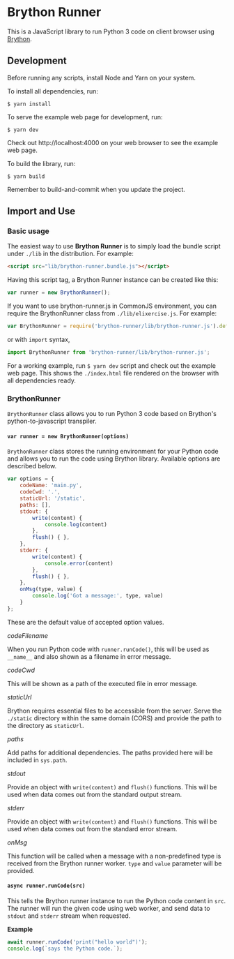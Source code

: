 # Brython Runner

This is a JavaScript library to run Python 3 code on client browser using [Brython](https://brython.info/). 

## Development

Before running any scripts, install Node and Yarn on your system.

To install all dependencies, run: 

```
$ yarn install
```

To serve the example web page for development, run:

```
$ yarn dev
```

Check out http://localhost:4000 on your web browser to see the example web page.

To build the library, run:

```
$ yarn build
```

Remember to build-and-commit when you update the project. 

## Import and Use

### Basic usage

The easiest way to use **Brython Runner** is to simply load the bundle script under `./lib` in the distribution. For example:

```html
<script src="lib/brython-runner.bundle.js"></script>
```

Having this script tag, a Brython Runner instance can be created like this:

```javascript
var runner = new BrythonRunner();
```

If you want to use brython-runner.js in CommonJS environment, you can require the BrythonRunner class from `./lib/elixercise.js`. For example:

```javascript
var BrythonRunner = require('brython-runner/lib/brython-runner.js').default;
```

or with `import` syntax, 

```javascript
import BrythonRunner from 'brython-runner/lib/brython-runner.js';
```

For a working example, run `$ yarn dev` script and check out the example web page. This shows the `./index.html` file rendered on the browser with all dependencies ready.

### BrythonRunner

`BrythonRunner` class allows you to run Python 3 code based on Brython's python-to-javascript transpiler. 

#### `var runner = new BrythonRunner(options)`

`BrythonRunner` class stores the running environment for your Python code and allows you to run the code using Brython library. Available options are described below. 

```javascript
var options = {
    codeName: 'main.py', 
    codeCwd: '.',
    staticUrl: '/static',
    paths: [],
    stdout: {
        write(content) {
            console.log(content)
        },
        flush() { },
    },
    stderr: {
        write(content) {
            console.error(content)
        },
        flush() { },
    },
    onMsg(type, value) {
        console.log('Got a message:', type, value)
    }
};
```

These are the default value of accepted option values.

*codeFilename*

When you run Python code with `runner.runCode()`, this will be used as `__name__` and also shown as a filename in error message. 

*codeCwd*

This will be shown as a path of the executed file in error message.

*staticUrl*

Brython requires essential files to be accessible from the server. Serve the `./static` directory within the same domain (CORS) and provide the path to the directory as `staticUrl`. 

*paths*

Add paths for additional dependencies. The paths provided here will be included in `sys.path`.

*stdout*

Provide an object with `write(content)` and `flush()` functions. This will be used when data comes out from the standard output stream.

*stderr*

Provide an object with `write(content)` and `flush()` functions. This will be used when data comes out from the standard error stream.

*onMsg*

This function will be called when a message with a non-predefined type is received from the Brython runner worker. `type` and `value` parameter will be provided.

#### `async runner.runCode(src)`

This tells the Brython runner instance to run the Python code content in `src`. The runner will run the given code using web worker, and send data to `stdout` and `stderr` stream when requested. 

**Example**
```javascript
await runner.runCode('print("hello world")');
console.log(`says the Python code.`);